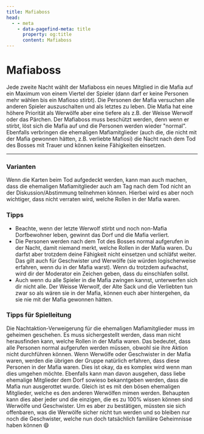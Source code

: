 ```yaml
---
title: Mafiaboss
head:
  - - meta
    - data-pagefind-meta: title
      property: og:title
      content: Mafiaboss
---
```

# Mafiaboss <TeamBadge team="Mafia" />

Jede zweite Nacht wählt der Mafiaboss ein neues Mitglied in die Mafia auf ein Maximum von einem Viertel der Spieler (dann darf er keine Personen mehr wählen bis ein Mafioso stirbt). Die Personen der Mafia versuchen alle anderen Spieler auszuschalten und als letztes zu leben. Die Mafia hat eine höhere Priorität als Werwölfe aber eine tiefere als z.B. der Weisse Werwolf oder das Pärchen. Der Mafiaboss muss beschützt werden, denn wenn er stirbt, löst sich die Mafia auf und die Personen werden wieder "normal". Ebenfalls verbringen die ehemaligen Mafiamitglieder (auch die, die nicht mit der Mafia gewonnen hätten, z.B. verliebte Mafiosi) die Nacht nach dem Tod des Bosses mit Trauer und können keine Fähigkeiten einsetzen.

---

### Varianten
Wenn die Karten beim Tod aufgedeckt werden, kann man auch machen, dass die ehemaligen Mafiamitglieder auch am Tag nach dem Tod nicht an der Diskussion/Abstimmung teilnehmen können. Hierbei wird es aber noch wichtiger, dass nicht verraten wird, welche Rollen in der Mafia waren.

### Tipps
- Beachte, wenn der letzte Werwolf stirbt und noch non-Mafia Dorfbewohner leben, gewinnt das Dorf und die Mafia verliert.
- Die Personen werden nach dem Tot des Bosses normal aufgerufen in der Nacht, damit niemand merkt, welche Rollen in der Mafia waren. Du darfst aber trotzdem deine Fähigkeit nicht einsetzen und schläfst weiter. Das gilt auch für Geschwister und Werwölfe (sie würden logischerweise erfahren, wenn du in der Mafia warst). Wenn du trotzdem aufwachst, wird dir der Moderator ein Zeichen geben, dass du einschlafen sollst.
- Auch wenn du alle Spieler in die Mafia zwingen kannst, unterwerfen sich dir nicht alle. Der Weisse Werwolf, der Alte Sack und die Verliebten tun zwar so als wären sie in der Mafia, können euch aber hintergehen, da sie nie mit der Mafia gewonnen hätten.

### Tipps für Spielleitung
Die Nachtaktion-Verweigerung für die ehemaligen Mafiamitglieder muss im geheimen geschehen. Es muss sichergestellt werden, dass man nicht herausfinden kann, welche Rollen in der Mafia waren. Das bedeutet, dass alle Personen normal aufgerufen werden müssen, obwohl sie ihre Aktion nicht durchführen können. Wenn Werwölfe oder Geschwister in der Mafia waren, werden die übrigen der Gruppe natürlich erfahren, dass diese Personen in der Mafia waren. Dies ist okay, da es komplex wird wenn man dies umgehen möchte. Ebenfalls kann man davon ausgehen, dass liebe ehemalige Mitglieder dem Dorf sowieso bekanntgeben werden, dass die Mafia nun ausgerottet wurde. Gleich ist es mit den bösen ehemaligen Mitglieder, welche es den anderen Werwölfen mimen werden. Behaupten kann dies aber jeder und die einzigen, die es zu 100% wissen können sind Werwölfe und Geschwister. Um es aber zu bestätigen, müssten sie sich offenbaren, was die Werwölfe sicher nicht tun werden und so bleiben nur noch die Geschwister, welche nun doch tatsächlich familiäre Geheimnisse haben können :smile: